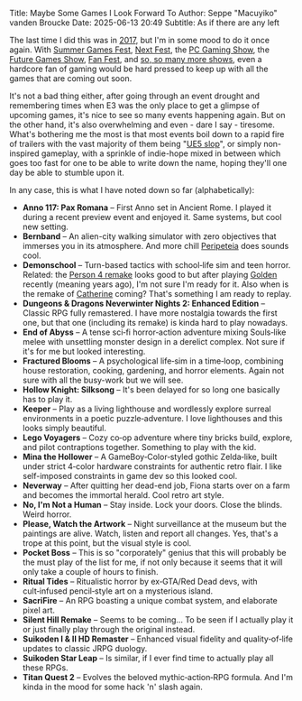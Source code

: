 Title: Maybe Some Games I Look Forward To
Author: Seppe "Macuyiko" vanden Broucke
Date: 2025-06-13 20:49
Subtitle: As if there are any left

The last time I did this was in [2017](/post/2017/some-games-to-look-forward-to-in-2017.html), but I'm in some mood to do it once again. With [Summer Games Fest](https://www.summergamefest.com/), [Next Fest](https://store.steampowered.com/sale/nextfest), the [PC Gaming Show](https://www.pcgamingshow.com/), the [Future Games Show](https://www.futuregamesshow.com/), [Fan Fest](https://www.ign.com/events/fanfest), and [so, so many more shows](https://www.gamespot.com/articles/summer-game-conference-schedule-2025/1100-6531627/), even a hardcore fan of gaming would be hard pressed to keep up with all the games that are coming out soon.

It's not a bad thing either, after going through an event drought and remembering times when E3 was the only place to get a glimpse of upcoming games, it's nice to see so many events happening again. But on the other hand, it's also overwhelming and even - dare I say - tiresome. What's bothering me the most is that most events boil down to a rapid fire of trailers with the vast majority of them being "[UE5 slop](https://x.com/MichaelDoesLife/status/1912145802673238028)", or simply non-inspired gameplay, with a sprinkle of indie-hope mixed in between which goes too fast for one to be able to write down the name, hoping they'll one day be able to stumble upon it.

In any case, this is what I have noted down so far (alphabetically):

- **Anno 117: Pax Romana** – First Anno set in Ancient Rome. I played it during a recent preview event and enjoyed it. Same systems, but cool new setting.
- **Bernband** – An alien-city walking simulator with zero objectives that immerses you in its atmosphere. And more chill [Peripeteia](https://store.steampowered.com/app/1437760/Peripeteia/) does sounds cool.
- **Demonschool** – Turn-based tactics with school‑life sim and teen horror. Related: the [Person 4 remake](https://gamerant.com/persona-4-remake-revival-confirmed-original-p4g/) looks good to but after playing [Golden](https://store.steampowered.com/app/1113000/Persona_4_Golden/) recently (meaning years ago), I'm not sure I'm ready for it. Also when is the remake of [Catherine](https://screenrant.com/catherine-replay-atlus-game-op-ed/) coming? That's something I am ready to replay.
- **Dungeons & Dragons Neverwinter Nights 2: Enhanced Edition** – Classic RPG fully remastered. I have more nostalgia towards the first one, but that one (including its remake) is kinda hard to play nowadays.
- **End of Abyss** – A tense sci‑fi horror‑action adventure mixing Souls‑like melee with unsettling monster design in a derelict complex. Not sure if it's for me but looked interesting.
- **Fractured Blooms** – A psychological life‑sim in a time‑loop, combining house restoration, cooking, gardening, and horror elements. Again not sure with all the busy-work but we will see.
- **Hollow Knight: Silksong** – It's been delayed for so long one basically has to play it.
- **Keeper** – Play as a living lighthouse and wordlessly explore surreal environments in a poetic puzzle‑adventure. I love lighthouses and this looks simply beautiful.
- **Lego Voyagers** – Cozy co‑op adventure where tiny bricks build, explore, and pilot contraptions together. Something to play with the kid.
- **Mina the Hollower** – A GameBoy‑Color‑styled gothic Zelda‑like, built under strict 4‑color hardware constraints for authentic retro flair. I like self-imposed constraints in game dev so this looked cool.
- **Neverway** – After quitting her dead-end job, Fiona starts over on a farm and becomes the immortal herald. Cool retro art style.
- **No, I'm Not a Human** – Stay inside. Lock your doors. Close the blinds. Weird horror.
- **Please, Watch the Artwork** – Night surveillance at the museum but the paintings are alive. Watch, listen and report all changes. Yes, that's a trope at this point, but the visual style is cool.
- **Pocket Boss** – This is so "corporately" genius that this will probably be the must play of the list for me, if not only because it seems that it will only take a couple of hours to finish.
- **Ritual Tides** – Ritualistic horror by ex‑GTA/Red Dead devs, with cult‑infused pencil‑style art on a mysterious island.
- **SacriFire** – An RPG boasting a unique combat system, and elaborate pixel art.
- **Silent Hill Remake** – Seems to be coming... To be seen if I actually play it or just finally play through the original instead.
- **Suikoden I & II HD Remaster** – Enhanced visual fidelity and quality‑of‑life updates to classic JRPG duology.
- **Suikoden Star Leap** – Is similar, if I ever find time to actually play all these RPGs.
- **Titan Quest 2** – Evolves the beloved mythic‑action‑RPG formula. And I'm kinda in the mood for some hack 'n' slash again.
